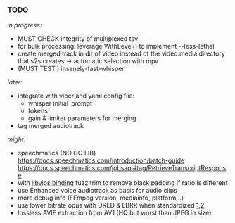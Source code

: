 ### TODO
*in progress:*

- MUST CHECK integrity of multiplexed tsv
- for bulk processing: leverage WithLevel() to implement --less-lethal
- create merged track in dir of video instead of the video.media directory that s2s creates → automatic selection with mpv
- (MUST TEST:) insanely-fast-whisper

*later:*

- integrate with viper and yaml config file:
    - whisper initial_prompt
    - tokens
    - gain & limiter parameters for merging
- tag merged audiotrack

*might:*

- speechmatics (NO GO LIB) https://docs.speechmatics.com/introduction/batch-guide	 https://docs.speechmatics.com/jobsapi#tag/RetrieveTranscriptResponse
- with [libvips binding](https://github.com/h2non/bimg) fuzz trim to remove black padding if ratio is different
- use Enhanced voice audiotrack as basis for audio clips
- more debug info (FFmpeg version, mediainfo, platform...)
- use lower bitrate opus with DRED & LBRR when standardized [1](https://opus-codec.org/),[2](https://datatracker.ietf.org/doc/draft-ietf-mlcodec-opus-extension/)
- lossless AVIF extraction from AV1 (HQ but worst than JPEG in size)

